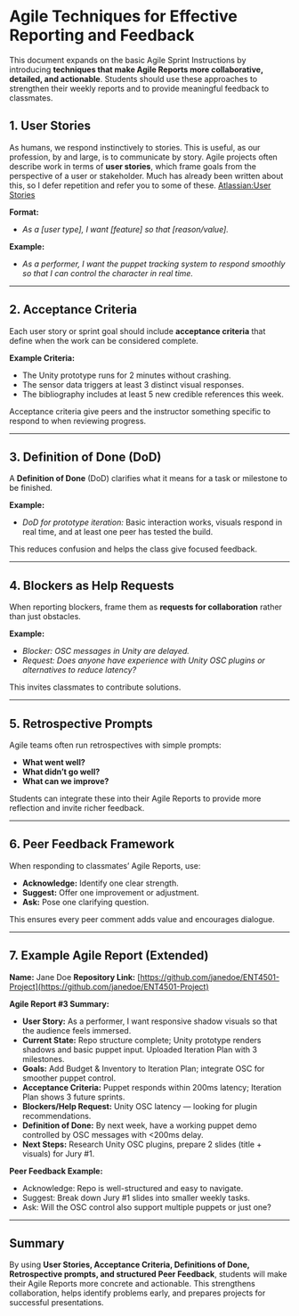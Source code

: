 # Agile Techniques for Effective Reporting and Feedback

This document expands on the basic Agile Sprint Instructions by introducing **techniques that make Agile Reports more collaborative, detailed, and actionable**. Students should use these approaches to strengthen their weekly reports and to provide meaningful feedback to classmates.

## 1. User Stories

As humans, we respond instinctively to stories.  This is useful, as our profession, by and large, is to communicate by story.  Agile projects often describe work in terms of **user stories**, which frame goals from the perspective of a user or stakeholder.  Much has already been written about this, so I defer repetition and refer you to some of these.
[Atlassian:User Stories](https://www.atlassian.com/agile/project-management/user-stories) 

**Format:**

* *As a \[user type], I want \[feature] so that \[reason/value].*

**Example:**

* *As a performer, I want the puppet tracking system to respond smoothly so that I can control the character in real time.*

---

## 2. Acceptance Criteria

Each user story or sprint goal should include **acceptance criteria** that define when the work can be considered complete.

**Example Criteria:**

* The Unity prototype runs for 2 minutes without crashing.
* The sensor data triggers at least 3 distinct visual responses.
* The bibliography includes at least 5 new credible references this week.

Acceptance criteria give peers and the instructor something specific to respond to when reviewing progress.

---

## 3. Definition of Done (DoD)

A **Definition of Done** (DoD) clarifies what it means for a task or milestone to be finished.

**Example:**

* *DoD for prototype iteration:* Basic interaction works, visuals respond in real time, and at least one peer has tested the build.

This reduces confusion and helps the class give focused feedback.

---

## 4. Blockers as Help Requests

When reporting blockers, frame them as **requests for collaboration** rather than just obstacles.

**Example:**

* *Blocker: OSC messages in Unity are delayed.*
* *Request: Does anyone have experience with Unity OSC plugins or alternatives to reduce latency?*

This invites classmates to contribute solutions.

---

## 5. Retrospective Prompts

Agile teams often run retrospectives with simple prompts:

* **What went well?**
* **What didn’t go well?**
* **What can we improve?**

Students can integrate these into their Agile Reports to provide more reflection and invite richer feedback.

---

## 6. Peer Feedback Framework

When responding to classmates’ Agile Reports, use:

* **Acknowledge:** Identify one clear strength.
* **Suggest:** Offer one improvement or adjustment.
* **Ask:** Pose one clarifying question.

This ensures every peer comment adds value and encourages dialogue.

---

## 7. Example Agile Report (Extended)

**Name:** Jane Doe
**Repository Link:** [https://github.com/janedoe/ENT4501-Project](https://github.com/janedoe/ENT4501-Project)

**Agile Report #3 Summary:**

* **User Story:** As a performer, I want responsive shadow visuals so that the audience feels immersed.
* **Current State:** Repo structure complete; Unity prototype renders shadows and basic puppet input. Uploaded Iteration Plan with 3 milestones.
* **Goals:** Add Budget & Inventory to Iteration Plan; integrate OSC for smoother puppet control.
* **Acceptance Criteria:** Puppet responds within 200ms latency; Iteration Plan shows 3 future sprints.
* **Blockers/Help Request:** Unity OSC latency — looking for plugin recommendations.
* **Definition of Done:** By next week, have a working puppet demo controlled by OSC messages with <200ms delay.
* **Next Steps:** Research Unity OSC plugins, prepare 2 slides (title + visuals) for Jury #1.

**Peer Feedback Example:**

* Acknowledge: Repo is well-structured and easy to navigate.
* Suggest: Break down Jury #1 slides into smaller weekly tasks.
* Ask: Will the OSC control also support multiple puppets or just one?

---

## Summary

By using **User Stories, Acceptance Criteria, Definitions of Done, Retrospective prompts, and structured Peer Feedback**, students will make their Agile Reports more concrete and actionable. This strengthens collaboration, helps identify problems early, and prepares projects for successful presentations.
